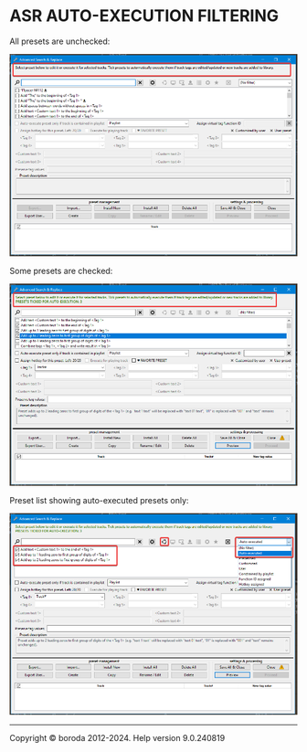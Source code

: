 # ASR AUTO-EXECUTION FILTERING

All presets are unchecked:

![Image](lib/ASR-not-ticked.png)

Some presets are checked:

![Image](lib/ASR-ticked.png)

Preset list showing auto-executed presets only:

![Image](lib/ASR-ticked-filtered.png)

***

Copyright © boroda 2012-2024. Help version 9.0.240819